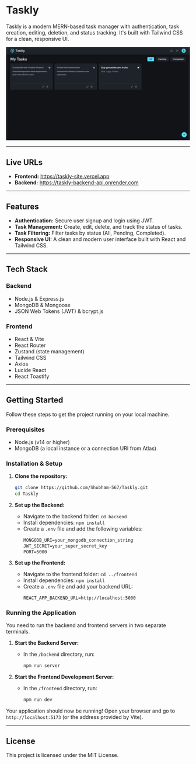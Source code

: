 # Taskly

Taskly is a modern MERN-based task manager with authentication, task creation, editing, deletion, and status tracking. It's built with Tailwind CSS for a clean, responsive UI.

![Taskly Dashboard Screenshot](./frontend/public/Taskly-Dashboard.png)

---

## Live URLs

- **Frontend:** https://taskly-site.vercel.app
- **Backend:** https://taskly-backend-api.onrender.com

---

## Features

- **Authentication:** Secure user signup and login using JWT.
- **Task Management:** Create, edit, delete, and track the status of tasks.
- **Task Filtering:** Filter tasks by status (All, Pending, Completed).
- **Responsive UI:** A clean and modern user interface built with React and Tailwind CSS.

---

## Tech Stack

### Backend

- Node.js & Express.js
- MongoDB & Mongoose
- JSON Web Tokens (JWT) & bcrypt.js

### Frontend

- React & Vite
- React Router
- Zustand (state management)
- Tailwind CSS
- Axios
- Lucide React
- React Toastify

---

## Getting Started

Follow these steps to get the project running on your local machine.

### Prerequisites

- Node.js (v14 or higher)
- MongoDB (a local instance or a connection URI from Atlas)

### Installation & Setup

1.  **Clone the repository:**

    ```sh
    git clone https://github.com/Shubham-567/Taskly.git
    cd Taskly
    ```

2.  **Set up the Backend:**

    - Navigate to the backend folder: `cd backend`
    - Install dependencies: `npm install`
    - Create a `.env` file and add the following variables:
      ```env
      MONGODB_URI=your_mongodb_connection_string
      JWT_SECRET=your_super_secret_key
      PORT=5000
      ```

3.  **Set up the Frontend:**
    - Navigate to the frontend folder: `cd ../frontend`
    - Install dependencies: `npm install`
    - Create a `.env` file and add your backend URL:
      ```env
      REACT_APP_BACKEND_URL=http://localhost:5000
      ```

### Running the Application

You need to run the backend and frontend servers in two separate terminals.

1.  **Start the Backend Server:**

    - In the `/backend` directory, run:
      ```sh
      npm run server
      ```

2.  **Start the Frontend Development Server:**
    - In the `/frontend` directory, run:
      ```sh
      npm run dev
      ```

Your application should now be running! Open your browser and go to `http://localhost:5173` (or the address provided by Vite).

---

## License

This project is licensed under the MIT License.
